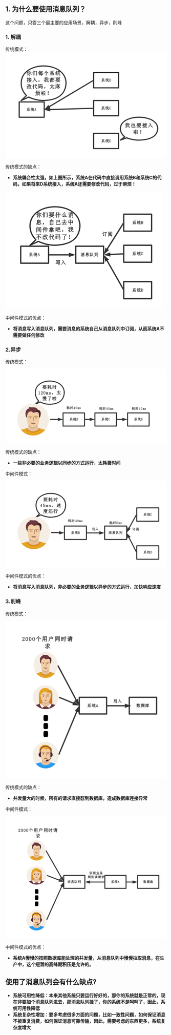 
## 1. 为什么要使用消息队列？

这个问题，只答三个最主要的应用场景，解耦，异步，削峰

### 1. 解耦

传统模式：
![](question/消息队列_1.png)

传统模式的缺点：

* **系统耦合性太强，如上图所示，系统A在代码中直接调用系统B和系统C的代码，如果将来D系统接入，系统A还需要修改代码，过于麻烦！**

![](question/消息队列_2.png)

中间件模式的优点：

* **将消息写入消息队列，需要消息的系统自己从消息队列中订阅，从而系统A不需要做任何修改**

### 2.异步

传统模式：

![](question/消息队列_3.png)

传统模式的缺点：

* **一些非必要的业务逻辑以同步的方式运行，太耗费时间**

中间件模式：

![](question/消息队列_4.png)

中间件模式的优点：

* **将消息写入消息队列，非必要的业务逻辑以异步的方式运行，加快响应速度**

### 3.削峰

传统模式：

![](question/消息队列_5.png)

传统模式的缺点：

* **并发量大的时候，所有的请求直接怼到数据库，造成数据库连接异常**

中间件模式：

![](question/消息队列_6.png)

中间件模式的优点：

* **系统A慢慢的按照数据库能处理的并发量，从消息队列中慢慢拉取消息，在生产中，这个短暂的高峰期积压是允许的。**

## 使用了消息队列会有什么缺点?

* **系统可用性降低：本来其他系统只要运行好好的，那你的系统就是正常的，现在非要加个消息队列进去，那消息队列挂了，你的系统不是呵呵了，因此，系统可用性降低**
* **系统复杂性增加：要多考虑很多方面的问题，比如一致性问题，如何保证消息不被重复消费，如何保证消息可靠传输，因此，需要考虑的东西更多，系统复杂度增大**
